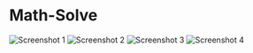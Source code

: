 # Math-Solve

![Screenshot 1](https://raw.githubusercontent.com/masrafi115/Math-Solve/refs/heads/main/screenshots/)
![Screenshot 2](https://raw.githubusercontent.com/masrafi115/Math-Solve/refs/heads/main/screenshots/)
![Screenshot 3](https://raw.githubusercontent.com/masrafi115/Math-Solve/refs/heads/main/screenshots/)
![Screenshot 4](https://raw.githubusercontent.com/masrafi115/Math-Solve/refs/heads/main/screenshots/)
